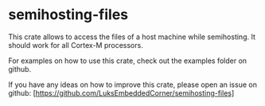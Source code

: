 # semihosting-files

This crate allows to access the files of a host machine while semihosting.
It should work for all Cortex-M processors.
 
For examples on how to use this crate, check out the examples folder on github.

If you have any ideas on how to improve this crate, please open an issue on github:
[https://github.com/LuksEmbeddedCorner/semihosting-files]